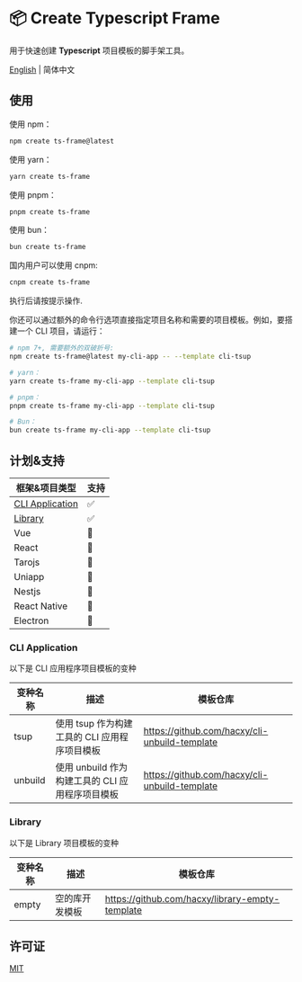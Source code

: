 # 📦 Create Typescript Frame

用于快速创建 **Typescript** 项目模板的脚手架工具。

[English](https://github.com/hacxy/create-ts-frame) | 简体中文

## 使用

使用 npm：

```sh
npm create ts-frame@latest
```

使用 yarn：

```sh
yarn create ts-frame
```

使用 pnpm：

```sh
pnpm create ts-frame
```

使用 bun：

```sh
bun create ts-frame
```

国内用户可以使用 cnpm:

```sh
cnpm create ts-frame
```

执行后请按提示操作.

你还可以通过额外的命令行选项直接指定项目名称和需要的项目模板。例如，要搭建一个 CLI 项目，请运行：

```sh
# npm 7+, 需要额外的双破折号:
npm create ts-frame@latest my-cli-app -- --template cli-tsup

# yarn：
yarn create ts-frame my-cli-app --template cli-tsup

# pnpm：
pnpm create ts-frame my-cli-app --template cli-tsup

# Bun：
bun create ts-frame my-cli-app --template cli-tsup
```

## 计划&支持

| 框架&项目类型                       | 支持 |
| ----------------------------------- | ---- |
| [CLI Application](#cli-application) | ✅   |
| [Library](#library)                 | ✅   |
| Vue                                 | 🚧   |
| React                               | 🚧   |
| Tarojs                              | 🚧   |
| Uniapp                              | 🚧   |
| Nestjs                              | 🚧   |
| React Native                        | 🚧   |
| Electron                            | 🚧   |

### CLI Application

以下是 CLI 应用程序项目模板的变种

| 变种名称 | 描述                                             | 模板仓库                                        |
| -------- | ------------------------------------------------ | ----------------------------------------------- |
| tsup     | 使用 tsup 作为构建工具的 CLI 应用程序项目模板    | <https://github.com/hacxy/cli-unbuild-template> |
| unbuild  | 使用 unbuild 作为构建工具的 CLI 应用程序项目模板 | <https://github.com/hacxy/cli-unbuild-template> |

### Library

以下是 Library 项目模板的变种

| 变种名称 | 描述           | 模板仓库                                          |
| -------- | -------------- | ------------------------------------------------- |
| empty    | 空的库开发模板 | <https://github.com/hacxy/library-empty-template> |

## 许可证

[MIT](https://github.com/hacxy/create-ts-frame/blob/main/LICENSE)
